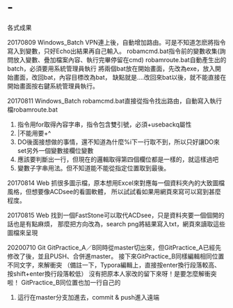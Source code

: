 # -
各式成果

20170809 Windows_Batch
VPN連上後，自動增加路由。可是不知道怎麽將指令寫入到變數，只好Echo出結果再自己輸入。
robamcmd.bat指令前的變數收集(詢問放入變數、疊加檔案內容、執行完畢停留在cmd)
robamroute.bat自動產生出的batch，必須要用系統管理員執行
將兩個bat放在開始畫面，先改為exe，放入開始畫面，改回bat，內容目標改為bat，
缺點就是....改回來bat以後，就不能直接在開始畫面按右鍵系統管理員執行。

20170811 Windows_Batch
robamcmd.bat直接從指令找出路由，自動寫入執行檔robamroute.bat
1. 指令用for取得內容字串，指令包含雙引號，必須+usebackq屬性
2. |不能用要+^
3. DO後面接想做的事情，還不知道為什麼%i下一行取不到，所以只好讓DO來set另外一個變數接欄位變數
4. 應該要判斷出一行，但現在的邏輯取得第四個欄位都是一樣的，就這樣過吧
5. 變數子字串用法。但不知道能不能從指定位置取到最後。

20170814 Web
抓很多圖示檔，原本想用Excel來對應每一個資料夾內的大致圖檔風格，但想要像ACDsee的看圖軟體，
所以試試看如果用網頁來寫可以寫到甚麼程度。

20170815 Web
找到一個FastStone可以取代ACDsee，只是資料夾要一個個開的話也是有點麻煩，
那麼把方向改為，search png將結果寫入txt，網頁來讀取這些圖檔來呈現

20200710 Git
GitPractice_A／B同時從master切出來，但GitPractice_A已經先修改了後，並且PUSH、合併進master。
接下來GitPractice_B同樣編輯相同位置不同文字，來解衝突
（備註一下，Typora編輯上，直接按enter換行段落較高、按shift+enter換行段落較低）
沒有把原本人家改的留下來呀！是要怎麼解衝突啦！
GitPractice_B同位置也加一行自己的
1. 這行在master分支加進去，commit & push進入遠端